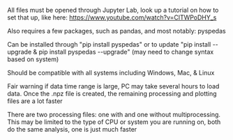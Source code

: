 All files must be opened through Jupyter Lab, look up a tutorial on how to set that up, like here: https://www.youtube.com/watch?v=ClTWPoDHY_s

Also requires a few packages, such as pandas, and most notably: pyspedas

Can be installed through "pip install pyspedas" or to update "pip install --upgrade & pip install pyspedas --upgrade" (may need to change syntax based on system)

Should be compatible with all systems including Windows, Mac, & Linux

Fair warning if data time range is large, PC may take several hours to load data. Once the .npz file is created, the remaining processing and plotting files are a lot faster

There are two processing files: one with and one without multiprocessing. This may be limited to the type of CPU or system you are running on, both do the same analysis, one is just much faster
